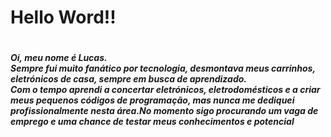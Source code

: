 <h1 align="left">Hello Word!!<h1>
<h5 align="left">Oi, meu nome é Lucas.<br>Sempre fui muito fanático por tecnologia, desmontava meus carrinhos, eletrónicos de casa, sempre em busca de aprendizado.<br>Com o tempo aprendi a concertar eletrónicos, eletrodomésticos e a criar meus pequenos códigos de programação, mas nunca me dediquei profissionalmente nesta área.<Mas em 2020 resolvi virar a chave, ingressei na faculdade, fazendo diversos curso e focando em me profissionalizar como desenvolvedor mobile.<br>No momento sigo procurando um vaga de emprego e uma chance de testar meus conhecimentos e potencial</h5>
